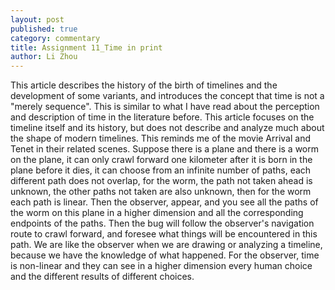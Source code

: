 ```yaml
---
layout: post
published: true
category: commentary
title: Assignment 11_Time in print
author: Li Zhou
---
```

This article describes the history of the birth of timelines and the development of some variants, and introduces the concept that time is not a "merely sequence". This is similar to what I have read about the perception and description of time in the literature before. This article focuses on the timeline itself and its history, but does not describe and analyze much about the shape of modern timelines. This reminds me of the movie Arrival and Tenet in their related scenes. 
Suppose there is a plane and there is a worm on the plane, it can only crawl forward one kilometer after it is born in the plane before it dies, it can choose from an infinite number of paths, each different path does not overlap, for the worm, the path not taken ahead is unknown, the other paths not taken are also unknown, then for the worm each path is linear. Then the observer, appear, and you see all the paths of the worm on this plane in a higher dimension and all the corresponding endpoints of the paths. Then the bug will follow the observer's navigation route to crawl forward, and foresee what things will be encountered in this path. We are like the observer when we are drawing or analyzing a timeline, because we have the knowledge of what happened. For the observer, time is non-linear and they can see in a higher dimension every human choice and the different results of different choices.